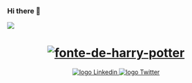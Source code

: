### Hi there 👋

<!--
**luisdsanttos/luisdsanttos** is a ✨ _special_ ✨ repository because its `README.md` (this file) appears on your GitHub profile.

Here are some ideas to get you started:

- 🔭 I’m currently working on ...
- 🌱 I’m currently learning ...
- 👯 I’m looking to collaborate on ...
- 🤔 I’m looking for help with ...
- 💬 Ask me about ...
- 📫 How to reach me: ...
- 😄 Pronouns: ...
- ⚡ Fun fact: ...
-->


![](https://estruyf-github.azurewebsites.net/api/VisitorHit?user=luisdsanttos&repo=github-visitors-badge&countColorcountColor&countColor=%1887CD)

<div align="center">
 <h1> 
<a href="https://fontmeme.com/pt/fonte-de-harry-potter/"><img src="https://fontmeme.com/permalink/210629/f0d16ac36c18375ab327190ca28d3696.png" alt="fonte-de-harry-potter" border="0"></a>
 </h1>
</div>

<p align="center">
   <a href="https://www.linkedin.com/in/luisdsanttos/">
    <img alt="logo Linkedin" src="https://img.shields.io/badge/-LinkedIn-blue?style=flat-square&logo=Linkedin&logoColor=white&link=https://www.linkedin.com/in/luisdsanttos/">
  </a>
  
<a href="https://twitter.com/luisdsanttos">
    <img alt="logo Twitter" src="https://img.shields.io/badge/-Twitter-1ca0f1?style=flat-square&labelColor=1ca0f1&logo=twitter&logoColor=white&link=https://twitter.com/luisdsanttos">
  </a>
</p>
